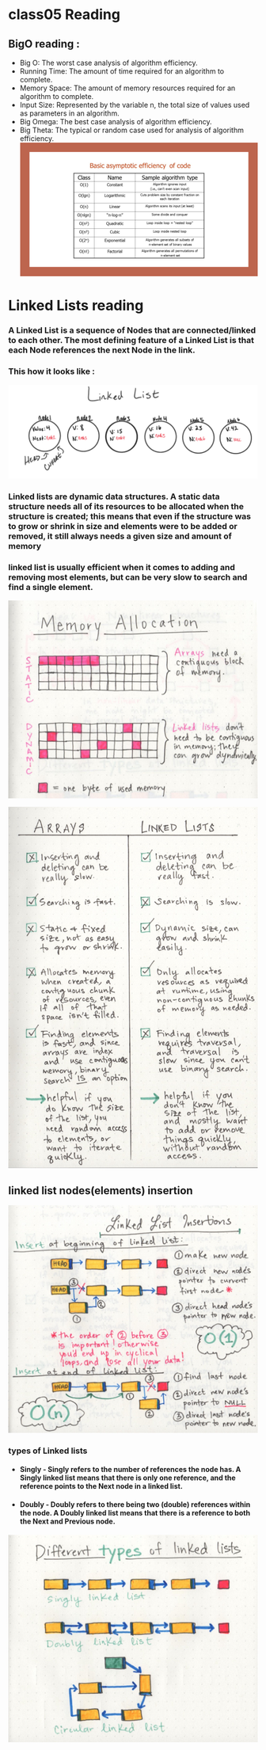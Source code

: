 # class05 Reading
## BigO reading :
* Big O: The worst case analysis of algorithm efficiency.
* Running Time: The amount of time required for an algorithm to complete.
* Memory Space: The amount of memory resources required for an algorithm to complete.
* Input Size: Represented by the variable n, the total size of values used as parameters in an algorithm.
* Big Omega: The best case analysis of algorithm efficiency.
* Big Theta: The typical or random case used for analysis of algorithm efficiency.
![](./bigo.png)

# Linked Lists reading





### A Linked List is a sequence of Nodes that are connected/linked to each other. The most defining feature of a Linked List is that each Node references the next Node in the link.
### This how it looks like :
![](./LinkedList1.png)

### Linked lists are dynamic data structures. A static data structure needs all of its resources to be allocated when the structure is created; this means that even if the structure was to grow or shrink in size and elements were to be added or removed, it still always needs a given size and amount of memory

### linked list is usually efficient when it comes to adding and removing most elements, but can be very slow to search and find a single element.

![](./1_G43FVT5xJ1n1QDKVNZUxXQ.jpeg)




![](./arrayvslnkdlst.jpeg)


## linked list nodes(elements) insertion
![](./insertlinkedlist.jpeg)



### types of Linked lists

* ####  Singly - Singly refers to the number of references the node has. A Singly linked list means that there is only one reference, and the reference points to the Next node in a linked list.
* #### Doubly - Doubly refers to there being two (double) references within the node. A Doubly linked list means that there is a reference to both the Next and Previous node.

![](./typesof-linked-lists.jpeg)